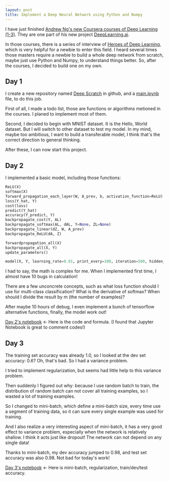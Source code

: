 ```yaml
---
layout: post
title: Implement a Deep Neural Network using Python and Numpy
---
```


I have just finished [Andrew Ng's new Coursera courses of Deep Learning (1-3)][1]. They are one part of his new project [DeepLearning.ai][2].

In those courses, there is a series of interview of [Heroes of Deep Learning][3], which is very helpful for a newbie to enter this field. I heard several times those masters require a newbie to build a whole deep network from scratch, maybe just use Python and Numpy, to understand things better. So, after the courses, I decided to build one on my own.

## Day 1

I create a new repository named [Deep Scratch][4] in github, and a [main.ipynb][5] file, to do this job.

First of all, I made a todo list, those are functions or algorithms metioned in the courses. I planed to implement most of them.

Second, I decided to begin with MNIST dataset. It is the Hello, World dataset. But I will switch to other dataset to test my model. In my mind, maybe too ambitious, I want to build a transferable model, I think that's the correct direction to general thinking.

After these, I can now start this project.

## Day 2

I implemented a basic model, including those functions:

```python
ReLU(X)
softmax(X)
forward_propagation_each_layer(W, A_prev, b, activation_function=ReLU)
loss(Y_hat, Y)
cost(loss)
predict(Y_hat)
accuracy(Y_predict, Y)
backpropagate_cost(Y, AL)
backpropagate_softmax(AL, dAL, Y=None, ZL=None)
backpropagate_linear(dZ, W, A_prev)
backpropagate_ReLU(dA, Z)

forwardpropagation_all(X)
backpropagate_all(X, Y)
update_parameters()

model(X, Y, learning_rate=0.01, print_every=100, iteration=500, hidden_layers=[100], batch_size=128)
```

I had to say, the math is complex for me. When I implemented first time, I almost have 10 bugs in calculation!

There are a few unconcrete concepts, such as what loss function should I use for multi-class classification? What is the derivative of softmax? When should I divide the result by m (the number of examples)?

After maybe 10 hours of debug, I even implement a bunch of tensorflow alternative functions, finally, the model work out!

[Day 2's notebook][day2] <- Here is the code and formula. (I found that Jupyter Notebook is great to comment codes!)

## Day 3

The training set accuracy was already 1.0, so I looked at the dev set accuracy: 0.6? Oh, that's bad. So I had a variance problem.

I tried to implement regularization, but seems had little help to this variance problem.

Then suddenly I figured out why: because I use random batch to train, the distribution of random batch can not cover all training examples, so I wasted a lot of training examples.

So I changed to mini-batch, which define a mini-batch size, every time use a segment of training data, so it can sure every single example was used for training.

And I also realize a very interesting aspect of mini-batch, it has a very good effect to variance problem, especially when the network is relatively shallow. I think it acts just like dropout! The network can not depend on any single data!

Thanks to mini-batch, my dev accuracy jumped to 0.98, and test set accuracy was also 0.98. Not bad for today's work!

[Day 3's notebook][day3] <- Here is mini-batch, regularization, train/dev/test accuracy.


[1]:https://www.coursera.org/specializations/deep-learning
[2]:https://www.deeplearning.ai/
[3]:https://youtu.be/-eyhCTvrEtE?list=PLfsVAYSMwsksjfpy8P2t_I52mugGeA5gR
[4]:https://github.com/liusida/DeepScratch
[5]:https://github.com/liusida/DeepScratch/blob/master/main.ipynb
[day2]:https://github.com/liusida/DeepScratch/blob/day2/main.ipynb
[day3]:https://github.com/liusida/DeepScratch/blob/day3/main.ipynb